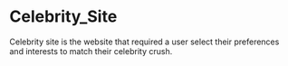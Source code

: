 # Celebrity_Site
Celebrity site is the website that required a user select their preferences and interests to match their celebrity crush.
